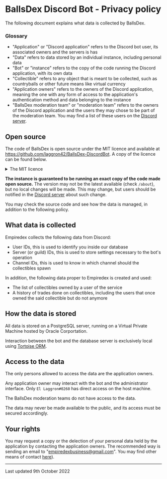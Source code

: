 # BallsDex Discord Bot - Privacy policy

The following document explains what data is collected by BallsDex.

### Glossary

- "Application" or "Discord application" refers to the Discord bot user, its associated owners and the servers is has
- "Data" refers to data stored by an individual instance, including personal data
- "Bot" or "instance" refers to the copy of the code running the Discord application, with its own data
- "Collectible" refers to any object that is meant to be collected, such as countryballs or other future means like virtual currency
- "Application owners" refers to the owners of the Discord application, meaning the one with any form of access to the application's authentication method and data belonging to the instance
- "BallsDex moderation team" or "moderation team" refers to the owners of the Discord application and the users they may chose to be part of the moderation team. You may find a list of these users on the [Discord server](https://discord.gg/HmSMT4WKKV).

## Open source

The code of BallsDex is open source under the MIT licence and available at https://github.com/laggron42/BallsDex-DiscordBot. A copy of the licence can be found below.

<details>
  <summary>The MIT licence</summary>

  > Permission is hereby granted, free of charge, to any person obtaining a copy
  > of this software and associated documentation files (the "Software"), to deal
  > in the Software without restriction, including without limitation the rights
  > to use, copy, modify, merge, publish, distribute, sublicense, and/or sell
  > copies of the Software, and to permit persons to whom the Software is
  > furnished to do so, subject to the following conditions:

  > The above copyright notice and this permission notice shall be included in all
  > copies or substantial portions of the Software.

  > THE SOFTWARE IS PROVIDED "AS IS", WITHOUT WARRANTY OF ANY KIND, EXPRESS OR
  > IMPLIED, INCLUDING BUT NOT LIMITED TO THE WARRANTIES OF MERCHANTABILITY,
  > FITNESS FOR A PARTICULAR PURPOSE AND NONINFRINGEMENT. IN NO EVENT SHALL THE
  > AUTHORS OR COPYRIGHT HOLDERS BE LIABLE FOR ANY CLAIM, DAMAGES OR OTHER
  > LIABILITY, WHETHER IN AN ACTION OF CONTRACT, TORT OR OTHERWISE, ARISING FROM,
  > OUT OF OR IN CONNECTION WITH THE SOFTWARE OR THE USE OR OTHER DEALINGS IN THE
  > SOFTWARE.

</details>

**The instance is guaranteed to be running an exact copy of the code made open source.** The version may not be the latest available (check `/about`), but no local changes will be made. This may change, but users should be notified in the [Discord server](https://discord.gg/HmSMT4WKKV) about such change.

You may check the source code and see how the data is managed, in addition to the following policy.

## What data is collected

Empiredex collects the following data from Discord:

- User IDs, this is used to identify you inside our database
- Server (or guild) IDs, this is used to store settings necessary to the bot's operation
- Channel IDs, this is used to know in which channel should the collectibles spawn

In addition, the following data proper to Empiredex is created and used:

- The list of collectibles owned by a user of the service
- A history of trades done on collectibles, including the users that once owned the said collectible but do not anymore

## How the data is stored

All data is stored on a PostgreSQL server, running on a Virtual Private Machine hosted by Oracle Corportation.

Interaction between the bot and the database server is exclusively local using [Tortoise ORM](https://github.com/tortoise/tortoise-orm).

## Access to the data

The only persons allowed to access the data are the application owners.

Any application owner may interact with the bot and the administrator interface. Only `El Laggron#0260` has direct access on the host machine.

The BallsDex moderation teams do not have access to the data.

The data may never be made available to the public, and its access must be secured accordingly.

## Your rights

You may request a copy or the delection of your personal data held by the application by contacting the application owners. The recommended way is sending an email to "empiredexbusiness@gmail.com". You may find other means of contact [here](https://github.com/Velicin/terms-of-service/blob/main/README.md)).

----

Last updated 9th October 2022
